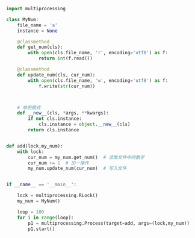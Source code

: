 
<BlogInfo title="31.进程锁" author="白日梦想猿" pv=0 read_times=0 pre_cost_time=0分44秒 category="并发编程" tag_list="['并发编程']" create_time="2022.03.05 17:49:31" update_time="2022.03.05 18:24:44" />

```python
import multiprocessing

class MyNum:
    file_name = 'a'
    instance = None

    @classmethod
    def get_num(cls):
        with open(cls.file_name, 'r', encoding='utf8') as f:
            return int(f.read())

    @classmethod
    def update_num(cls, cur_num):
        with open(cls.file_name, 'w', encoding='utf8') as f:
            f.write(str(cur_num))



    # 单例模式
    def __new__(cls, *args, **kwargs):
        if not cls.instance:
            cls.instance = object.__new__(cls)
        return cls.instance


def add(lock,my_num):
    with lock:
        cur_num = my_num.get_num()  # 读取文件中的数字
        cur_num += 1  # 加一操作
        my_num.update_num(cur_num)  # 写入文件


if __name__ == '__main__':

    lock = multiprocessing.RLock()
    my_num = MyNum()

    loop = 100
    for i in range(loop):
        p1 = multiprocessing.Process(target=add, args=(lock,my_num))
        p1.start()

```

